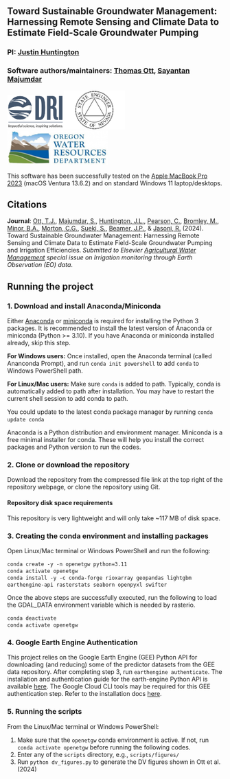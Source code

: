 ## Toward Sustainable Groundwater Management: Harnessing Remote Sensing and Climate Data to Estimate Field-Scale Groundwater Pumping

### PI: [Justin Huntington](https://www.dri.edu/directory/justin-huntington/)
### Software authors/maintainers: [Thomas Ott](https://www.dri.edu/directory/thomas-ott/), [Sayantan Majumdar](https://www.dri.edu/directory/sayantan-majumdar/)

<img src="../Readme_Figures/official-dri-logotag-trans-bkgd.png" height="80"/><img src="../Readme_Figures/nv_state_logo.png" height="90"/> <img src="../Readme_Figures/owrd.jpg" height="80"/>

This software has been successfully tested on the [Apple MacBook Pro 2023](https://www.apple.com/macbook-pro/) (macOS Ventura 13.6.2) and on standard Windows 11 laptop/desktops.

## Citations
**Journal**: [Ott, T.J.](https://www.dri.edu/directory/thomas-ott/), [Majumdar, S.](https://www.dri.edu/directory/sayantan-majumdar/), [Huntington, J.L.](https://www.dri.edu/directory/justin-huntington/), 
[Pearson, C.](https://www.dri.edu/directory/chris-pearson/), [Bromley, M.](https://www.dri.edu/directory/matthew-bromley/), 
[Minor, B.A.](https://www.dri.edu/directory/blake-minor/), [Morton, C.G.](https://www.dri.edu/directory/charles-morton/), 
[Sueki, S.](https://www.dri.edu/directory/sachiko-sueki/), [Beamer, J.P.](https://www.linkedin.com/in/jordan-beamer-89ba8020/), & 
[Jasoni, R.](https://www.dri.edu/directory/richard-jasoni/) (2024). 
Toward Sustainable Groundwater Management: Harnessing Remote Sensing and Climate Data to Estimate Field-Scale Groundwater Pumping and Irrigation Efficiencies. _Submitted to Elsevier [Agricultural Water Management](https://www.sciencedirect.com/journal/agricultural-water-management) special issue on _Irrigation monitoring through Earth Observation (EO) data__.


## Running the project

### 1. Download and install Anaconda/Miniconda
Either [Anaconda](https://www.anaconda.com/products/individual) or [miniconda](https://docs.conda.io/en/latest/miniconda.html) is required for installing the Python 3 packages. 
It is recommended to install the latest version of Anaconda or miniconda (Python >= 3.10). If you have Anaconda or miniconda installed already, skip this step. 

**For Windows users:** Once installed, open the Anaconda terminal (called Ananconda Prompt), and run ```conda init powershell``` to add ```conda``` to Windows PowerShell path.

**For Linux/Mac users:** Make sure ```conda``` is added to path. Typically, conda is automatically added to path after installation. You may have to restart the current shell session to add conda to path.

You could update to the latest conda package manager by running ```conda update conda```

Anaconda is a Python distribution and environment manager. Miniconda is a free minimal installer for conda. These will help
you install the correct packages and Python version to run the codes.

### 2. Clone or download the repository

Download the repository from the compressed file link at the top right of the repository webpage, or clone the repository using Git.

#### Repository disk space requirements
This repository is very lightweight and will only take ~117 MB of disk space.

### 3. Creating the conda environment and installing packages
Open Linux/Mac terminal or Windows PowerShell and run the following:
```
conda create -y -n openetgw python=3.11
conda activate openetgw
conda install -y -c conda-forge rioxarray geopandas lightgbm earthengine-api rasterstats seaborn openpyxl swifter
```

Once the above steps are successfully executed, run the following to load the GDAL_DATA environment variable which is needed by 
rasterio.

```
conda deactivate
conda activate openetgw
```

### 4. Google Earth Engine Authentication
This project relies on the Google Earth Engine (GEE) Python API for downloading (and reducing) some of the predictor datasets from the GEE
data repository. After completing step 3, run ```earthengine authenticate```. The installation and authentication guide 
for the earth-engine Python API is available [here](https://developers.google.com/earth-engine/guides/python_install). The Google Cloud CLI tools
may be required for this GEE authentication step. Refer to the installation docs [here](https://cloud.google.com/sdk/docs/install-sdk).

### 5. Running the scripts
From the Linux/Mac terminal or Windows PowerShell:
1. Make sure that the `openetgw` conda environment is active. If not, run ```conda activate openetgw``` before running the following codes.
2. Enter any of the `scripts` directory, e.g., `scripts/figures/`
3. Run `python dv_figures.py` to generate the DV figures shown in Ott et al. (2024)


